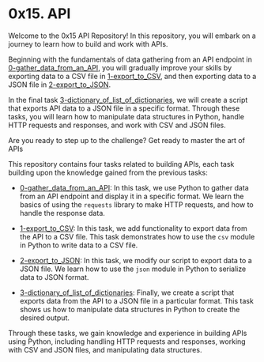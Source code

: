 # 0x15. API

Welcome to the 0x15 API Repository! In this repository, you will embark on a journey to learn how to build and work with APIs.

Beginning with the fundamentals of data gathering from an API endpoint in [0-gather_data_from_an_API](./0-gather_data_from_an_API.py/), you will gradually improve your skills by exporting data to a CSV file in [1-export_to_CSV](./1-export_to_CSV.py/), and then exporting data to a JSON file in [2-export_to_JSON](./2-export_to_JSON.py/).

In the final task [3-dictionary_of_list_of_dictionaries](./3-dictionary_of_list_of_dictionaries.py/), we will create a script that exports API data to a JSON file in a specific format. Through these tasks, you will learn how to manipulate data structures in Python, handle HTTP requests and responses, and work with CSV and JSON files.

Are you ready to step up to the challenge? Get ready to master the art of APIs

This repository contains four tasks related to building APIs, each task building upon the knowledge gained from the previous tasks:

- [0-gather_data_from_an_API](./0-gather_data_from_an_API.py/): In this task, we use Python to gather data from an API endpoint and display it in a specific format. We learn the basics of using the `requests` library to make HTTP requests, and how to handle the response data.

- [1-export_to_CSV](./1-export_to_CSV.py/): In this task, we add functionality to export data from the API to a CSV file. This task demonstrates how to use the `csv` module in Python to write data to a CSV file.

- [2-export_to_JSON](./2-export_to_JSON.py/): In this task, we modify our script to export data to a JSON file. We learn how to use the `json` module in Python to serialize data to JSON format.

- [3-dictionary_of_list_of_dictionaries](./3-dictionary_of_list_of_dictionaries.py/): Finally, we create a script that exports data from the API to a JSON file in a particular format. This task shows us how to manipulate data structures in Python to create the desired output.

Through these tasks, we gain knowledge and experience in building APIs using Python, including handling HTTP requests and responses, working with CSV and JSON files, and manipulating data structures.
